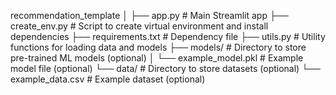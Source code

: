 recommendation_template
│
├── app.py                   # Main Streamlit app
├── create_env.py            # Script to create virtual environment and install dependencies
├── requirements.txt         # Dependency file
├── utils.py                 # Utility functions for loading data and models
├── models/                  # Directory to store pre-trained ML models (optional)
│   └── example_model.pkl    # Example model file (optional)
└── data/                    # Directory to store datasets (optional)
    └── example_data.csv     # Example dataset (optional)
